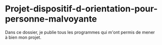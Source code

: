 # Projet-dispositif-d-orientation-pour-personne-malvoyante
Dans ce dossier, je publie tous les programmes qui m'ont permis de mener à bien mon projet.
